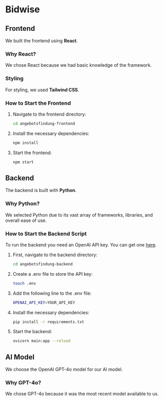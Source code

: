 # Bidwise

## Frontend

We built the frontend using **React**.

### Why React?

We chose React because we had basic knowledge of the framework.

### Styling

For styling, we used **Tailwind CSS**.

### How to Start the Frontend

1. Navigate to the frontend directory:
    ```bash
    cd angebotsfindung-frontend
    ```
2. Install the necessary dependencies:
    ```bash
    npm install
    ```
3. Start the frontend:
    ```bash
    npm start
    ```

## Backend

The backend is built with **Python**.

### Why Python?

We selected Python due to its vast array of frameworks, libraries, and overall ease of use.

### How to Start the Backend Script

To run the backend you need an OpenAI API key. You can get one [here](https://beta.openai.com/signup/).

1. First, navigate to the backend directory:
   ```bash
   cd angebotsfindung-backend
   ```

2. Create a .env file to store the API key:
   ```bash
   touch .env
   ```

3. Add the following line to the .env file:
   ```bash
   OPENAI_API_KEY=YOUR_API_KEY
   ```

4. Install the necessary dependencies:
   ```bash
   pip install -r requirements.txt
   ```
5. Start the backend:
   ```bash
   uvicorn main:app --reload
   ```



## AI Model

We choose the OpenAI GPT-4o model for our AI model.

### Why GPT-4o?

We chose GPT-4o because it was the most recent model available to us.
